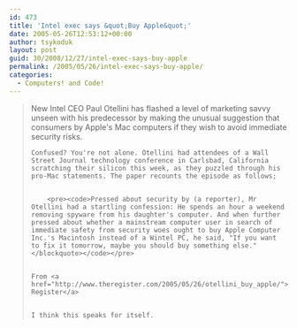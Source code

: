 ```yaml
---
id: 473
title: 'Intel exec says &quot;Buy Apple&quot;'
date: 2005-05-26T12:53:12+00:00
author: tsykoduk
layout: post
guid: 30/2008/12/27/intel-exec-says-buy-apple
permalink: /2005/05/26/intel-exec-says-buy-apple/
categories:
  - Computers! and Code!
---
```

<blockquote>New Intel <span class="caps">CEO</span> Paul Otellini has flashed a level of marketing savvy unseen with his predecessor by making the unusual suggestion that consumers by Apple's Mac computers if they wish to avoid immediate security risks.

	Confused? You're not alone. Otellini had attendees of a Wall Street Journal technology conference in Carlsbad, California scratching their silicon this week, as they puzzled through his pro-Mac statements. The paper recounts the episode as follows;


		<pre><code>Pressed about security by (a reporter), Mr Otellini had a startling confession: He spends an hour a weekend removing spyware from his daughter's computer. And when further pressed about whether a mainstream computer user in search of immediate safety from security woes ought to buy Apple Computer Inc.'s Macintosh instead of a Wintel PC, he said, "If you want to fix it tomorrow, maybe you should buy something else."</blockquote></code></pre>


	From <a href="http://www.theregister.com/2005/05/26/otellini_buy_apple/">The Register</a>


	I think this speaks for itself.